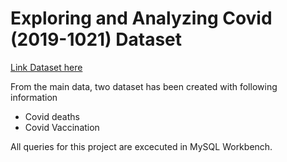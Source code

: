 # Exploring and Analyzing Covid (2019-1021) Dataset

[Link Dataset here](https://ourworldindata.org/covid-deaths)

From the main data, two dataset has been created with following information
* Covid deaths
* Covid Vaccination

All queries for this project are excecuted in MySQL Workbench.


